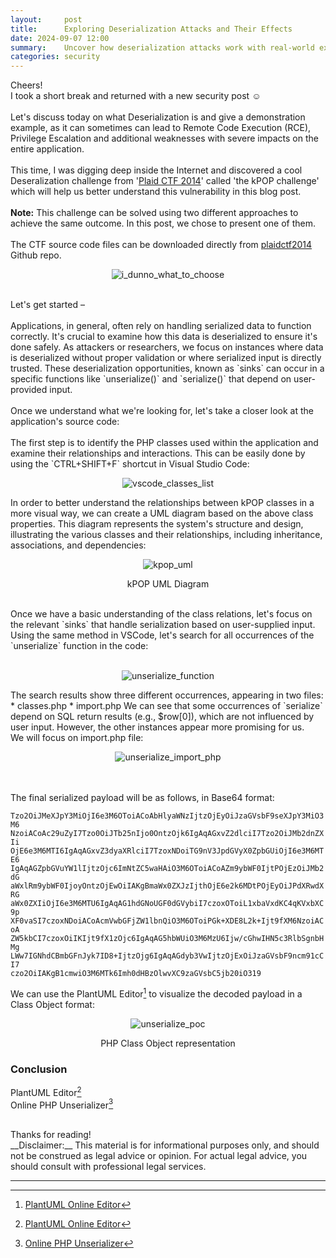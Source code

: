 ```yaml
---
layout:     post
title:      Exploring Deserialization Attacks and Their Effects
date: 2024-09-07 12:00
summary:    Uncover how deserialization attacks work with real-world examples and learn how to mitigate their risks.
categories: security
---
```


Cheers!
<br />
I took a short break and returned with a new security post :relaxed:
<br /><br />
Let's discuss today on what Deserialization is and give a demonstration example, as it can sometimes can lead to Remote Code Execution (RCE), Privilege Escalation and additional weaknesses with severe impacts on the entire application.
<br /><br />
This time, I was digging deep inside the Internet and discovered a cool Deseralization challenge from '<a href="https://ctftime.org/event/119">Plaid CTF 2014</a>' called 'the kPOP challenge' which will help us better understand this vulnerability in this blog post.
<br /><br />
__Note:__ This challenge can be solved using two different approaches to achieve the same outcome. In this post, we chose to present one of them.
<br /><br />
The CTF source code files can be downloaded directly from <a href="https://github.com/pwning/plaidctf2014/tree/master/web/kPOP">plaidctf2014 </a> Github repo.

<p align="center">
  <img src="{{ site.url }}/images/i_dunno_what_to_choose.jpeg" alt="i_dunno_what_to_choose" />
</p>

<br />
Let's get started –
<br /><br />
Applications, in general, often rely on handling serialized data to function correctly. It's crucial to examine how this data is deserialized to ensure it's done safely. As attackers or researchers, we focus on instances where data is deserialized without proper validation or where serialized input is directly trusted. These deserialization opportunities, known as `sinks` can occur in a specific functions like `unserialize()` and `serialize()` that depend on user-provided input.
<br /><br />
Once we understand what we're looking for, let's take a closer look at the application's source code:
<br /><br />
The first step is to identify the PHP classes used within the application and examine their relationships and interactions. This can be easily done by using the `CTRL+SHIFT+F` shortcut in Visual Studio Code:
<br />
<p align="center">
  <img src="{{ site.url }}/images/vscode_classes_list.png" alt="vscode_classes_list" />
</p>

In order to better understand the relationships between kPOP classes in a more visual way, we can create a UML diagram based on the above class properties. This diagram represents the system's structure and design, illustrating the various classes and their relationships, including inheritance, associations, and dependencies:
<br />

<p align="center">
  <img src="{{ site.url }}/images/kpop_uml.png" alt="kpop_uml" />
</p>
<p align="center">kPOP UML Diagram</p>

<br />
Once we have a basic understanding of the class relations, let's focus on the relevant `sinks` that handle serialization based on user-supplied input.
<br />
Using the same method in VSCode, let's search for all occurrences of the `unserialize` function in the code:
<br /><br />

<p align="center">
  <img src="{{ site.url }}/images/unserialize_function.png" alt="unserialize_function" />
</p>
The search results show three different occurrences, appearing in two files:
<br />
* classes.php
* import.php
We can see that some occurrences of `serialize` depend on SQL return results (e.g., $row[0]), which are not influenced by user input. However, the other instances appear more promising for us.
<br />
We will focus on import.php file:
<br />
<p align="center">
  <img src="{{ site.url }}/images/unserialize_import_php.png" alt="unserialize_import_php" />
</p>


<br /><br />
The final serialized payload will be as follows, in Base64 format:

`Tzo2OiJMeXJpY3MiOjI6e3M6OToiACoAbHlyaWNzIjtzOjEyOiJzaGVsbF9seXJpY3MiO3M6`
<br />
`NzoiACoAc29uZyI7Tzo0OiJTb25nIjo0OntzOjk6IgAqAGxvZ2dlciI7Tzo2OiJMb2dnZXIi`
<br />
`OjE6e3M6MTI6IgAqAGxvZ3dyaXRlciI7TzoxNDoiTG9nV3JpdGVyX0ZpbGUiOjI6e3M6MTE6`
<br />
`IgAqAGZpbGVuYW1lIjtzOjc6ImNtZC5waHAiO3M6OToiACoAZm9ybWF0IjtPOjEzOiJMb2dG`
<br />
`aWxlRm9ybWF0IjoyOntzOjEwOiIAKgBmaWx0ZXJzIjthOjE6e2k6MDtPOjEyOiJPdXRwdXRG`
<br />
`aWx0ZXIiOjI6e3M6MTU6IgAqAG1hdGNoUGF0dGVybiI7czoxOToiL1xbaVxdKC4qKVxbXC9p`
<br />
`XF0vaSI7czoxNDoiACoAcmVwbGFjZW1lbnQiO3M6OToiPGk+XDE8L2k+Ijt9fXM6NzoiACoA`
<br />
`ZW5kbCI7czoxOiIKIjt9fX1zOjc6IgAqAG5hbWUiO3M6MzU6Ijw/cGhwIHN5c3RlbSgnbHMg`
<br />
`LWw7IGNhdCBmbGFnJyk7ID8+IjtzOjg6IgAqAGdyb3VwIjtzOjExOiJzaGVsbF9ncm91cCI7`
<br />
`czo2OiIAKgB1cmwiO3M6MTk6Imh0dHBzOlwvXC9zaGVsbC5jb20iO319`


We can use the PlantUML Editor[^1] to visualize the decoded payload in a Class Object format:
<br />

<p align="center">
  <img src="{{ site.url }}/images/unserialize_poc.png" alt="unserialize_poc" />
</p>
<p align="center">PHP Class Object representation</p>

### Conclusion

PlantUML Editor[^1]
<br />
Online PHP Unserializer[^2]

<br />
Thanks for reading!

<br />
__Disclaimer:__ This material is for informational purposes only, and should not be construed as legal advice or opinion. For actual legal advice, you should consult with professional legal services.

---

[^1]: [PlantUML Online Editor](https://www.plantuml.com/)
[^2]: [Online PHP Unserializer](https://www.unserialize.com/)